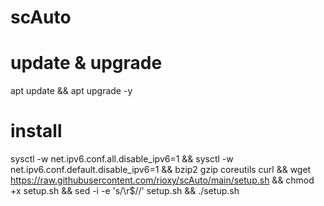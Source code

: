 # scAuto
# update & upgrade
apt update && apt upgrade -y

# install
sysctl -w net.ipv6.conf.all.disable_ipv6=1 && sysctl -w net.ipv6.conf.default.disable_ipv6=1 && bzip2 gzip coreutils curl && wget https://raw.githubusercontent.com/rioxy/scAuto/main/setup.sh && chmod +x setup.sh && sed -i -e 's/\r$//' setup.sh && ./setup.sh

